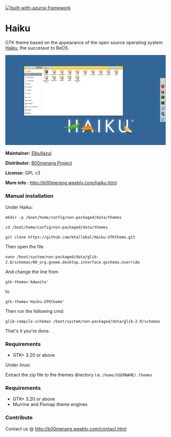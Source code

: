 [![built-with-azurra-framework](https://github.com/Elbullazul/Azurra_framework/raw/assets/azurra_framework_smaller.png)](https://github.com/Elbullazul/Azurra_framework)

# Haiku

GTK theme based on the appearance of the open source operating system [Haiku](https://www.haiku-os.org/)<!--- R1 Beta 1 -->, the successor to BeOS.

![haiku-beta-1](https://github.com/B00merang-Project/gallery/raw/master/Haiku%20R1%20Beta%201%20(1).png)

**Maintainer:** [Elbullazul](https://github.com/elbullazul)

**Distributor:** [B00merang Project](https://github.com/B00merang-Project)

**License:** GPL v3

**More info :** http://b00merang.weebly.com/haiku.html

### Manual installation
Under Haiku:

`mkdir -p /boot/home/config/non-packaged/data/themes`

`cd /boot/home/config/non-packaged/data/themes`

`git clone https://github.com/khallebal/Haiku-GTKtheme.git`


Then open the file

`nano /boot/system/non-packaged/data/glib-2.0/schemas/00_org.gnome.desktop.interface.gschema.override`

And change the line from

`gtk-theme='Adwaita'`

 to

`gtk-theme='Haiku-GTKtheme'`

Then run the following cmd:

`glib-compile-schemas /boot/system/non-packaged/data/glib-2.0/schemas`

That's it you're done.

### Requirements

- GTK+ 3.20 or above

Under linux:

Extract the zip file to the themes directory i.e. `/home/USERNAME/.themes`

### Requirements

- GTK+ 3.20 or above
- Murrine and Pixmap theme engines

### Contribute

Contact us @ http://b00merang.weebly.com/contact.html
